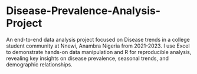 # Disease-Prevalence-Analysis-Project
An end-to-end data analysis project focused on Disease trends in a college student community at Nnewi, Anambra Nigeria  from 2021-2023. I use Excel to demonstrate hands-on data manipulation and R for reproducible analysis, revealing key insights on disease prevalence, seasonal trends, and demographic relationships.
